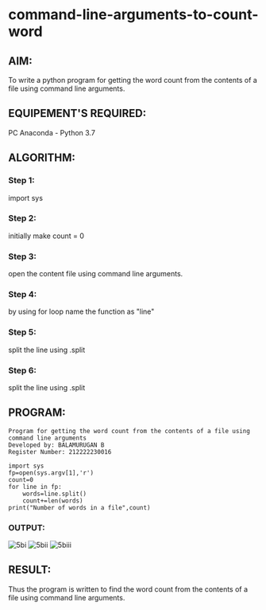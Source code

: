# command-line-arguments-to-count-word
## AIM:
To write a python program for getting the word count from the contents of a file using command line arguments.
## EQUIPEMENT'S REQUIRED: 
PC
Anaconda - Python 3.7
## ALGORITHM: 
### Step 1:
import sys

### Step 2: 
initially make count = 0

### Step 3: 
open the content file using command line arguments.

### Step 4:  
by using for loop name the function as "line"

### Step 5: 
split the line using .split

### Step 6: 
split the line using .split

## PROGRAM:
```
Program for getting the word count from the contents of a file using command line arguments
Developed by: BALAMURUGAN B
Register Number: 212222230016

import sys
fp=open(sys.argv[1],'r')
count=0
for line in fp:
    words=line.split()
    count+=len(words)
print("Number of words in a file",count)
```
### OUTPUT:
![5bi](https://github.com/BALA291/command-line-arguments-to-count-word/assets/120717501/dbbcf242-3357-494a-aaf1-8fec645a7ac6)
![5bii](https://github.com/BALA291/command-line-arguments-to-count-word/assets/120717501/928ae58b-8ca2-446b-9c15-9c38a2c77cce)
![5biii](https://github.com/BALA291/command-line-arguments-to-count-word/assets/120717501/ff48ca3c-00cd-47d5-a3ad-9a8f543bc793)

## RESULT:
Thus the program is written to find the word count from the contents of a file using command line arguments.
